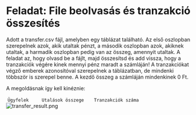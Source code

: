 # Feladat: File beolvasás és tranzakció összesítés

Adott a transfer.csv fájl, amelyben egy táblázat található.
Az első oszlopban szerepelnek azok, akik utaltak pénzt, a második
oszlopban azok, akiknek utaltak, a harmadik oszlopban
pedig van az összeg, amennyit utaltak. A feladat az, hogy olvasd
be a fájlt, majd összesítsd és add vissza, hogy a tranzakciók
végére kinek mennyi pénz maradt a számláján! A tranzakciókat
végző emberek azonosítóval szerepelnek a táblázatban, de mindenki
többször is szerepel benne. A kezdő összeg a számláján mindenkinek 0 Ft.

A megoldásnak így kell kinéznie:

&nbsp;`Ügyfelek` &nbsp;&nbsp;&nbsp;&nbsp;&nbsp;&nbsp;&nbsp;     `Utalások összege` &nbsp;&nbsp;&nbsp;&nbsp;&nbsp; `Tranzakciók száma`
![transfer_result.png](C:\H\ujratervez2021\SEalapok1\HetiFeladatok13\week13-lab-tasks\src\main\java\day06\transfer_result.png)